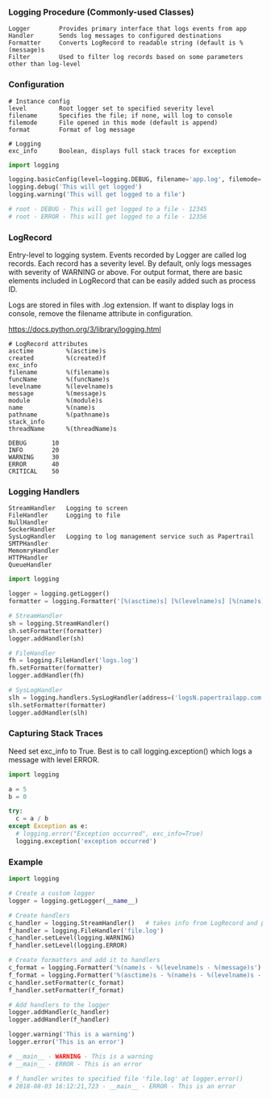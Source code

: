 ### Logging Procedure (Commonly-used Classes)
```
Logger        Provides primary interface that logs events from app
Handler       Sends log messages to configured destinations
Formatter     Converts LogRecord to readable string (default is %(message)s
Filter        Used to filter log records based on some parameters other than log-level
```

### Configuration
```
# Instance config
level         Root logger set to specified severity level
filename      Specifies the file; if none, will log to console
filemode      File opened in this mode (default is append)
format        Format of log message

# Logging
exc_info      Boolean, displays full stack traces for exception
```

```python
import logging

logging.basicConfig(level=logging.DEBUG, filename='app.log', filemode='w', format='%(name)s - %(levelname)s - %(message)s' - %(process)d)
logging.debug('This will get logged')
logging.warning('This will get logged to a file')

# root - DEBUG - This will get logged to a file - 12345
# root - ERROR - This will get logged to a file - 12356
```

### LogRecord
Entry-level to logging system. Events recorded by Logger are called log records. Each record has a severity level. By default, only logs messages with severity of WARNING or above. For output format, there are basic elements included in LogRecord that can be easily added such as process ID. 

Logs are stored in files with .log extension. If want to display logs in console, remove the filename attribute in configuration.

https://docs.python.org/3/library/logging.html

```
# LogRecord attributes
asctime         %(asctime)s  
created         %(created)f
exc_info
filename        %(filename)s
funcName        %(funcName)s
levelname       %(levelname)s
message         %(message)s
module          %(module)s
name            %(name)s
pathname        %(pathname)s
stack_info
threadName      %(threadName)s
```

```
DEBUG       10
INFO        20
WARNING     30
ERROR       40
CRITICAL    50
```

### Logging Handlers
```
StreamHandler   Logging to screen
FileHandler     Logging to file
NullHandler
SockerHandler
SysLogHandler   Logging to log management service such as Papertrail
SMTPHandler
MemomryHandler
HTTPHandler
QueueHandler
```
```py
import logging

logger = logging.getLogger()
formatter = logging.Formatter('[%(asctime)s] [%(levelname)s] [%(name)s] %(message)s [%(lineno)d]')

# StreamHandler
sh = logging.StreamHandler()
sh.setFormatter(formatter)
logger.addHandler(sh)

# FileHandler
fh = logging.FileHandler('logs.log')
fh.setFormatter(formatter)
logger.addHandler(fh)

# SysLogHandler
slh = logging.handlers.SysLogHandler(address=('logsN.papertrailapp.com', '...'))
slh.setFormatter(formatter)
logger.addHandler(slh)
```


### Capturing Stack Traces
Need set exc_info to True. Best is to call logging.exception() which logs a message with level ERROR.
```py
import logging

a = 5
b = 0

try:
  c = a / b
except Exception as e:
  # logging.error("Exception occurred", exc_info=True)
  logging.exception('exception occurred')
```


### Example
```python
import logging

# Create a custom logger
logger = logging.getLogger(__name__)

# Create handlers
c_handler = logging.StreamHandler()   # takes info from LogRecord and print to console
f_handler = logging.FileHandler('file.log')
c_handler.setLevel(logging.WARNING)
f_handler.setLevel(logging.ERROR)

# Create formatters and add it to handlers
c_format = logging.Formatter('%(name)s - %(levelname)s - %(message)s')
f_format = logging.Formatter('%(asctime)s - %(name)s - %(levelname)s - %(message)s')
c_handler.setFormatter(c_format)
f_handler.setFormatter(f_format)

# Add handlers to the logger
logger.addHandler(c_handler)
logger.addHandler(f_handler)

logger.warning('This is a warning')
logger.error('This is an error')

# __main__ - WARNING - This is a warning
# __main__ - ERROR - This is an error

# f_handler writes to specified file 'file.log' at logger.error()
# 2018-08-03 16:12:21,723 - __main__ - ERROR - This is an error
```


